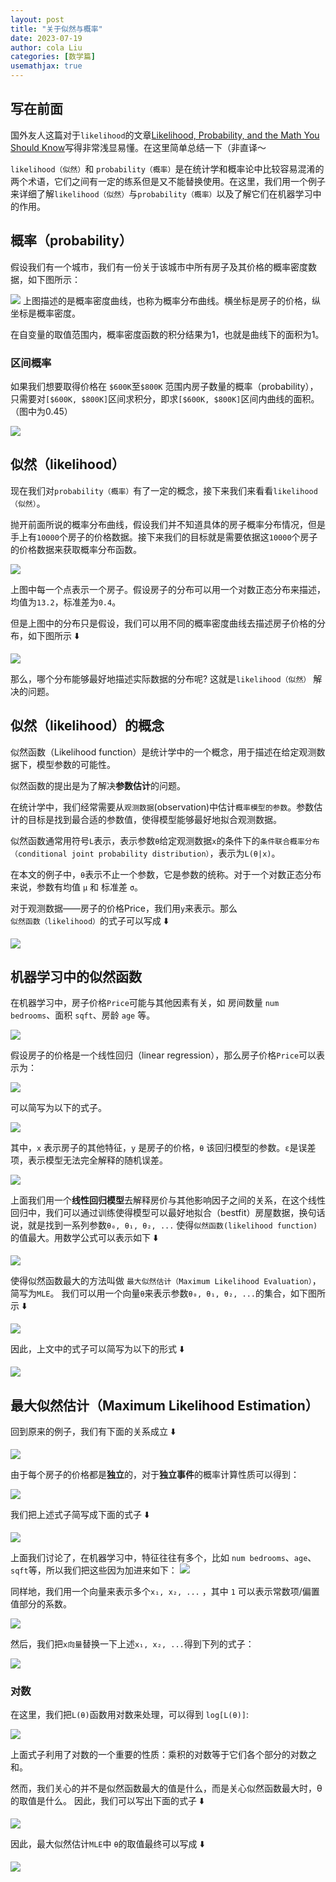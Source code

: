 ```yaml
---
layout: post
title: "关于似然与概率"
date: 2023-07-19
author: cola Liu
categories: [数学篇]
usemathjax: true
---
```


## 写在前面

国外友人这篇对于`likelihood`的文章[Likelihood, Probability, and the Math You Should Know](https://towardsdatascience.com/likelihood-probability-and-the-math-you-should-know-9bf66db5241b)写得非常浅显易懂。在这里简单总结一下（非直译～


`likelihood（似然）`和 `probability（概率）`是在统计学和概率论中比较容易混淆的两个术语，它们之间有一定的练系但是又不能替换使用。在这里，我们用一个例子来详细了解`likelihood（似然）`与`probability（概率）`以及了解它们在机器学习中的作用。

## 概率（probability）
假设我们有一个城市，我们有一份关于该城市中所有房子及其价格的概率密度数据，如下图所示：

<img src="/assets/imgs/ai/likelihood/fig-1.png" />
上图描述的是概率密度曲线，也称为概率分布曲线。横坐标是房子的价格，纵坐标是概率密度。

在自变量的取值范围内，概率密度函数的积分结果为1，也就是曲线下的面积为1。

### 区间概率
如果我们想要取得价格在 `$600K`至`$800K` 范围内房子数量的概率（probability），只需要对`[$600K, $800K]`区间求积分，即求`[$600K, $800K]`区间内曲线的面积。（图中为0.45）

<img src="/assets/imgs/ai/likelihood/fig-2.png" />

## 似然（likelihood）

现在我们对`probability（概率）`有了一定的概念，接下来我们来看看`likelihood（似然）`。

抛开前面所说的概率分布曲线，假设我们并不知道具体的房子概率分布情况，但是手上有`10000`个房子的价格数据。接下来我们的目标就是需要依据这`10000`个房子的价格数据来获取概率分布函数。


<img src="/assets/imgs/ai/likelihood/fig-3.png" />

上图中每一个点表示一个房子。假设房子的分布可以用一个对数正态分布来描述，均值为`13.2`，标准差为`0.4`。

但是上图中的分布只是假设，我们可以用不同的概率密度曲线去描述房子价格的分布，如下图所示 ⬇️

<img src="/assets/imgs/ai/likelihood/fig-4.png" />

那么，哪个分布能够最好地描述实际数据的分布呢? 这就是`likelihood（似然）` 解决的问题。

## 似然（likelihood）的概念
似然函数（Likelihood function）是统计学中的一个概念，用于描述在给定观测数据下，模型参数的可能性。

似然函数的提出是为了解决**参数估计**的问题。

在统计学中，我们经常需要从`观测数据`(observation)中估计`概率模型的参数`。参数估计的目标是找到最合适的参数值，使得模型能够最好地拟合观测数据。

似然函数通常用符号`L`表示，表示参数`θ`给定观测数据`x`的条件下的`条件联合概率分布（conditional joint probability distribution）`，表示为`L(θ|x)`。

在本文的例子中，`θ`表示不止一个参数，它是参数的统称。对于一个对数正态分布来说，参数有均值 `μ` 和 标准差 `σ`。

对于观测数据——房子的价格Price，我们用`y`来表示。那么`似然函数（likelihood）`的式子可以写成 ⬇️

<img src="/assets/imgs/ai/likelihood/e-1.png" />

## 机器学习中的似然函数
在机器学习中，房子价格`Price`可能与其他因素有关，如 房间数量 `num bedrooms`、面积 `sqft`、房龄 `age` 等。

<img src="/assets/imgs/ai/likelihood/fig-5.png" />

假设房子的价格是一个线性回归（linear regression），那么房子价格`Price`可以表示为：

<img src="/assets/imgs/ai/likelihood/e-2.png" />

可以简写为以下的式子。

<img src="/assets/imgs/ai/likelihood/e-3.png" />

其中，`x` 表示房子的其他特征，`y` 是房子的价格，`θ` 该回归模型的参数。`ε`是误差项，表示模型无法完全解释的随机误差。

<img src="/assets/imgs/ai/likelihood/fig-6.png" />

上面我们用一个**线性回归模型**去解释房价与其他影响因子之间的关系，在这个线性回归中，我们可以通过训练使得模型可以最好地拟合（bestfit）房屋数据，换句话说，就是找到一系列参数`θ₀, θ₁, θ₂, ...` 使得`似然函数(likelihood function)`的值最大。用数学公式可以表示如下 ⬇️

<img src="/assets/imgs/ai/likelihood/e-4.png" />

使得似然函数最大的方法叫做 `最大似然估计（Maximum Likelihood Evaluation）`，简写为`MLE`。
我们可以用一个向量`θ`来表示参数`θ₀, θ₁, θ₂, ...`的集合，如下图所示 ⬇️

<img src="/assets/imgs/ai/likelihood/e-5.png" />

因此，上文中的式子可以简写为以下的形式 ⬇️

<img src="/assets/imgs/ai/likelihood/e-6.png" />

## 最大似然估计（Maximum Likelihood Estimation）

回到原来的例子，我们有下面的关系成立 ⬇️

<img src="/assets/imgs/ai/likelihood/e-7.png" />

由于每个房子的价格都是**独立**的，对于**独立事件**的概率计算性质可以得到：

<img src="/assets/imgs/ai/likelihood/e-8.png" />

我们把上述式子简写成下面的式子 ⬇️

<img src="/assets/imgs/ai/likelihood/e-9.png" />

上面我们讨论了，在机器学习中，特征往往有多个，比如 `num bedrooms`、`age`、`sqft`等，所以我们把这些因为加进来如下：
<img src="/assets/imgs/ai/likelihood/e-10.png" />

同样地，我们用一个向量来表示多个`x₁, x₂, ...` ，其中 `1` 可以表示常数项/偏置值部分的系数。

<img src="/assets/imgs/ai/likelihood/e-11.png" />

然后，我们把`x向量`替换一下上述`x₁, x₂, ...`得到下列的式子：

<img src="/assets/imgs/ai/likelihood/e-12.png" />

### 对数
在这里，我们把`L(θ)`函数用对数来处理，可以得到 `log[L(θ)]`:

<img src="/assets/imgs/ai/likelihood/e-13.png" />

上面式子利用了对数的一个重要的性质：乘积的对数等于它们各个部分的对数之和。

然而，我们关心的并不是似然函数最大的值是什么，而是关心似然函数最大时，θ的取值是什么。
因此，我们可以写出下面的式子 ⬇️

<img src="/assets/imgs/ai/likelihood/e-14.png" />

因此，最大似然估计`MLE`中 `θ`的取值最终可以写成 ⬇️

<img src="/assets/imgs/ai/likelihood/e-15.png" />